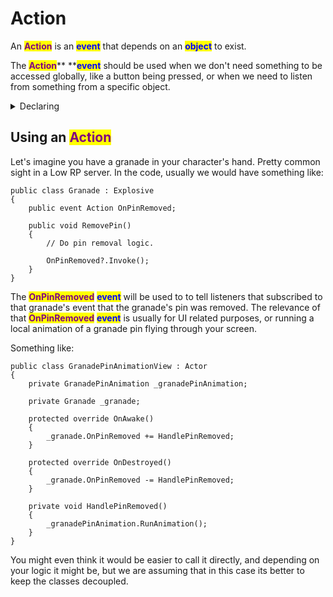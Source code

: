 # Action

An <mark style="color:purple;">**Action**</mark> is an <mark style="color:blue;">**event**</mark> that depends on an <mark style="color:blue;">**object**</mark> to exist.&#x20;

The <mark style="color:purple;">**Action**</mark>** **<mark style="color:blue;">**event**</mark> should be used when we don't need something to be accessed globally, like a button being pressed, or when we need to listen from something from a specific object.

<details>

<summary>Declaring</summary>

<mark style="color:purple;">**Actions**</mark> have to be declared as the first thing inside a <mark style="color:blue;">**object**</mark> with the <mark style="color:blue;">**event**</mark> keyword.

```
public class ButtonView : Actor 
{
    public event Action OnButtonPressed;
}
```

Only the <mark style="color:blue;">**object**</mark> that declares the <mark style="color:blue;">**event**</mark> can invoke it.

It is noted that you can use an <mark style="color:purple;">**Action**</mark> to send data too:

```
public event Action<int> OnNumberUpdated;
public event Action<Item> OnItemUpdated;
```

</details>

## Using an <mark style="color:purple;">Action</mark>

Let's imagine you have a granade in your character's hand. Pretty common sight in a Low RP server. In the code, usually we would have something like:

```
public class Granade : Explosive 
{
    public event Action OnPinRemoved;
    
    public void RemovePin() 
    {
        // Do pin removal logic.
    
        OnPinRemoved?.Invoke();
    }
}
```

The <mark style="color:purple;">**OnPinRemoved**</mark> <mark style="color:blue;">**event**</mark> will be used to to tell listeners that subscribed to that granade's event that the granade's pin was removed. The relevance of that <mark style="color:purple;">**OnPinRemoved**</mark> <mark style="color:blue;">**event**</mark> is usually for UI related purposes, or running a local animation of a granade pin flying through your screen.&#x20;

Something like:

```
public class GranadePinAnimationView : Actor 
{
    private GranadePinAnimation _granadePinAnimation;

    private Granade _granade;
    
    protected override OnAwake() 
    {
        _granade.OnPinRemoved += HandlePinRemoved;
    }
    
    protected override OnDestroyed() 
    {
        _granade.OnPinRemoved -= HandlePinRemoved;
    }
    
    private void HandlePinRemoved() 
    {
        _granadePinAnimation.RunAnimation();
    }
}
```

You might even think it would be easier to call it directly, and depending on your logic it might be, but we are assuming that in this case its better to keep the classes decoupled.
